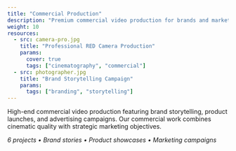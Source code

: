 ```yaml
---
title: "Commercial Production"
description: "Premium commercial video production for brands and marketing campaigns"
weight: 10
resources:
  - src: camera-pro.jpg
    title: "Professional RED Camera Production"
    params:
      cover: true
      tags: ["cinematography", "commercial"]
  - src: photographer.jpg
    title: "Brand Storytelling Campaign"
    params:
      tags: ["branding", "storytelling"]
---
```


High-end commercial video production featuring brand storytelling, product launches, and advertising campaigns. Our commercial work combines cinematic quality with strategic marketing objectives.

*6 projects • Brand stories • Product showcases • Marketing campaigns*
